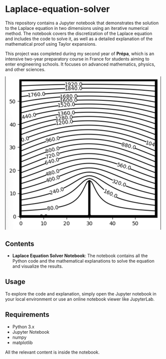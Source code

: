 # Laplace-equation-solver

This repository contains a Jupyter notebook that demonstrates the solution to the Laplace equation in two dimensions using an iterative numerical method. The notebook covers the discretization of the Laplace equation and includes the code to solve it, as well as a detailed explanation of the mathematical proof using Taylor expansions.

This project was completed during my second year of **Prépa**, which is an intensive two-year preparatory course in France for students aiming to enter engineering schools. It focuses on advanced mathematics, physics, and other sciences.

![](./result.png)



## Contents
- **Laplace Equation Solver Notebook**: The notebook contains all the Python code and the mathematical explanations to solve the equation and visualize the results.

## Usage
To explore the code and explanation, simply open the Jupyter notebook in your local environment or use an online notebook viewer like JupyterLab.

## Requirements
- Python 3.x
- Jupyter Notebook
- numpy
- matplotlib

All the relevant content is inside the notebook.
